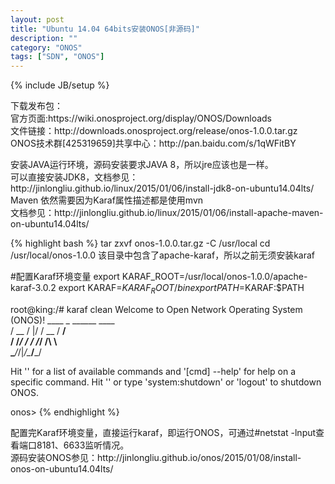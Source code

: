 ```yaml
---
layout: post
title: "Ubuntu 14.04 64bits安装ONOS[非源码]"
description: ""
category: "ONOS" 
tags: ["SDN", "ONOS"]
---
```

{% include JB/setup %}
<p>
下载发布包：<br/>
官方页面:https://wiki.onosproject.org/display/ONOS/Downloads <br/>
文件链接：http://downloads.onosproject.org/release/onos-1.0.0.tar.gz <br/>
ONOS技术群[425319659]共享中心：http://pan.baidu.com/s/1qWFitBY <br/>
</p>
<p>
安装JAVA运行环境，源码安装要求JAVA 8，所以jre应该也是一样。<br/>
可以直接安装JDK8，文档参见：http://jinlongliu.github.io/linux/2015/01/06/install-jdk8-on-ubuntu14.04lts/ <br/>
Maven 依然需要因为Karaf属性描述都是使用mvn <br/>
文档参见：http://jinlongliu.github.io/linux/2015/01/06/install-apache-maven-on-ubuntu14.04lts/
</p>
{% highlight bash %}
tar zxvf onos-1.0.0.tar.gz -C /usr/local
cd /usr/local/onos-1.0.0  该目录中包含了apache-karaf，所以之前无须安装karaf
  
#配置Karaf环境变量
export KARAF_ROOT=/usr/local/onos-1.0.0/apache-karaf-3.0.2
export KARAF=$KARAF_ROOT/bin
export PATH=$KARAF:$PATH
  
root@king:/# karaf clean
Welcome to Open Network Operating System (ONOS)!
     ____  _  ______  ____   
    / __ \/ |/ / __ \/ __/    
   / /_/ /    / /_/ /\ \       
   \____/_/|_/\____/___/      
                             
  
Hit '<tab>' for a list of available commands
and '[cmd] --help' for help on a specific command.
Hit '<ctrl-d>' or type 'system:shutdown' or 'logout' to shutdown ONOS.
  
onos>
{% endhighlight %}
<p>
配置完Karaf环境变量，直接运行karaf，即运行ONOS，可通过#netstat -lnput查看端口8181、6633监听情况。<br/>
源码安装ONOS参见：http://jinlongliu.github.io/onos/2015/01/08/install-onos-on-ubuntu14.04lts/
</p>


